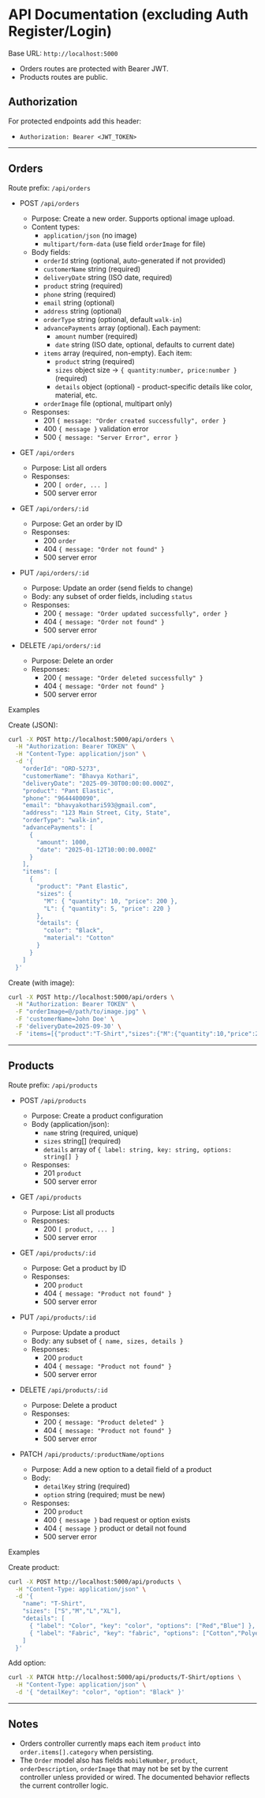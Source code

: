 # API Documentation (excluding Auth Register/Login)

Base URL: `http://localhost:5000`

- Orders routes are protected with Bearer JWT.
- Products routes are public.

## Authorization
For protected endpoints add this header:

- `Authorization: Bearer <JWT_TOKEN>`

---

## Orders
Route prefix: `/api/orders`

- POST `/api/orders`
  - Purpose: Create a new order. Supports optional image upload.
  - Content types:
    - `application/json` (no image)
    - `multipart/form-data` (use field `orderImage` for file)
  - Body fields:
    - `orderId` string (optional, auto-generated if not provided)
    - `customerName` string (required)
    - `deliveryDate` string (ISO date, required)
    - `product` string (required)
    - `phone` string (required)
    - `email` string (optional)
    - `address` string (optional)
    - `orderType` string (optional, default `walk-in`)
    - `advancePayments` array (optional). Each payment:
      - `amount` number (required)
      - `date` string (ISO date, optional, defaults to current date)
    - `items` array (required, non-empty). Each item:
      - `product` string (required)
      - `sizes` object size -> `{ quantity:number, price:number }` (required)
      - `details` object (optional) - product-specific details like color, material, etc.
    - `orderImage` file (optional, multipart only)
  - Responses:
    - 201 `{ message: "Order created successfully", order }`
    - 400 `{ message }` validation error
    - 500 `{ message: "Server Error", error }`

- GET `/api/orders`
  - Purpose: List all orders
  - Responses:
    - 200 `[ order, ... ]`
    - 500 server error

- GET `/api/orders/:id`
  - Purpose: Get an order by ID
  - Responses:
    - 200 `order`
    - 404 `{ message: "Order not found" }`
    - 500 server error

- PUT `/api/orders/:id`
  - Purpose: Update an order (send fields to change)
  - Body: any subset of order fields, including `status`
  - Responses:
    - 200 `{ message: "Order updated successfully", order }`
    - 404 `{ message: "Order not found" }`
    - 500 server error

- DELETE `/api/orders/:id`
  - Purpose: Delete an order
  - Responses:
    - 200 `{ message: "Order deleted successfully" }`
    - 404 `{ message: "Order not found" }`
    - 500 server error

Examples

Create (JSON):
```bash
curl -X POST http://localhost:5000/api/orders \
  -H "Authorization: Bearer TOKEN" \
  -H "Content-Type: application/json" \
  -d '{
    "orderId": "ORD-5273",
    "customerName": "Bhavya Kothari",
    "deliveryDate": "2025-09-30T00:00:00.000Z",
    "product": "Pant Elastic",
    "phone": "9644400090",
    "email": "bhavyakothari593@gmail.com",
    "address": "123 Main Street, City, State",
    "orderType": "walk-in",
    "advancePayments": [
      {
        "amount": 1000,
        "date": "2025-01-12T10:00:00.000Z"
      }
    ],
    "items": [
      {
        "product": "Pant Elastic",
        "sizes": {
          "M": { "quantity": 10, "price": 200 },
          "L": { "quantity": 5, "price": 220 }
        },
        "details": {
          "color": "Black",
          "material": "Cotton"
        }
      }
    ]
  }'
```

Create (with image):
```bash
curl -X POST http://localhost:5000/api/orders \
  -H "Authorization: Bearer TOKEN" \
  -F "orderImage=@/path/to/image.jpg" \
  -F 'customerName=John Doe' \
  -F 'deliveryDate=2025-09-30' \
  -F 'items=[{"product":"T-Shirt","sizes":{"M":{"quantity":10,"price":200}}}]'
```

---

## Products
Route prefix: `/api/products`

- POST `/api/products`
  - Purpose: Create a product configuration
  - Body (application/json):
    - `name` string (required, unique)
    - `sizes` string[] (required)
    - `details` array of `{ label: string, key: string, options: string[] }`
  - Responses:
    - 201 `product`
    - 500 server error

- GET `/api/products`
  - Purpose: List all products
  - Responses:
    - 200 `[ product, ... ]`
    - 500 server error

- GET `/api/products/:id`
  - Purpose: Get a product by ID
  - Responses:
    - 200 `product`
    - 404 `{ message: "Product not found" }`
    - 500 server error

- PUT `/api/products/:id`
  - Purpose: Update a product
  - Body: any subset of `{ name, sizes, details }`
  - Responses:
    - 200 `product`
    - 404 `{ message: "Product not found" }`
    - 500 server error

- DELETE `/api/products/:id`
  - Purpose: Delete a product
  - Responses:
    - 200 `{ message: "Product deleted" }`
    - 404 `{ message: "Product not found" }`
    - 500 server error

- PATCH `/api/products/:productName/options`
  - Purpose: Add a new option to a detail field of a product
  - Body:
    - `detailKey` string (required)
    - `option` string (required; must be new)
  - Responses:
    - 200 `product`
    - 400 `{ message }` bad request or option exists
    - 404 `{ message }` product or detail not found
    - 500 server error

Examples

Create product:
```bash
curl -X POST http://localhost:5000/api/products \
  -H "Content-Type: application/json" \
  -d '{
    "name": "T-Shirt",
    "sizes": ["S","M","L","XL"],
    "details": [
      { "label": "Color", "key": "color", "options": ["Red","Blue"] },
      { "label": "Fabric", "key": "fabric", "options": ["Cotton","Polyester"] }
    ]
  }'
```

Add option:
```bash
curl -X PATCH http://localhost:5000/api/products/T-Shirt/options \
  -H "Content-Type: application/json" \
  -d '{ "detailKey": "color", "option": "Black" }'
```

---

## Notes
- Orders controller currently maps each item `product` into `order.items[].category` when persisting.
- The `Order` model also has fields `mobileNumber`, `product`, `orderDescription`, `orderImage` that may not be set by the current controller unless provided or wired. The documented behavior reflects the current controller logic.
